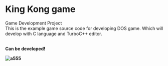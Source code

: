 # King Kong game
<div>Game Development Project</div>
This is the example game source code for developing DOS game. Which will develop with  C language and TurboC++ editor. <br><br>

<b>Can be developed!<b>


![a555](https://user-images.githubusercontent.com/31851293/83769959-b0422f00-a6aa-11ea-86cf-70eeffb5df02.PNG)
